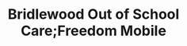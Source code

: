 ---
title: "Bridlewood Out of School Care;Freedom Mobile"
url: /calgary/bridlewood-out-of-school-care-freedom-mobile/
shop: Handy
---